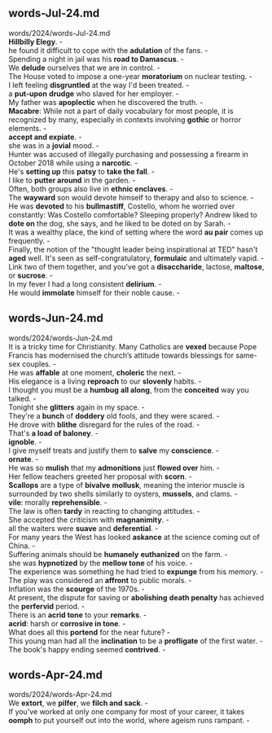 ## words-Jul-24.md ##  
words/2024/words-Jul-24.md  
**Hillbilly Elegy**. -  
he found it difficult to cope with the **adulation** of the fans. -  
Spending a night in jail was his **road to Damascus**. -  
We **delude** ourselves that we are in control. -  
The House voted to impose a one-year **moratorium** on nuclear testing. -  
I left feeling **disgruntled** at the way I'd been treated. -  
a **put-upon** **drudge** who slaved for her employer. -  
My father was **apoplectic** when he discovered the truth. -  
**Macabre**: While not a part of daily vocabulary for most people, it is recognized by many, especially in contexts involving **gothic** or horror elements. -  
**accept and expiate**. -  
she was in a **jovial** mood. -  
Hunter was accused of illegally purchasing and possessing a firearm in October 2018 while using a **narcotic**. -  
He's **setting up** this **patsy** to **take the fall**. -  
I like to **putter around** in the garden. -  
Often, both groups also live in **ethnic enclaves**. -  
The **wayward** son would devote himself to therapy and also to science. -  
He was **devoted** to his **bullmastiff**, Costello, whom he worried over constantly: Was Costello comfortable? Sleeping properly? Andrew liked to **dote on** the dog, she says, and he liked to be doted on by Sarah. -  
It was a wealthy place, the kind of setting where the word **au pair** comes up frequently. -  
Finally, the notion of the "thought leader being inspirational at TED" hasn't **aged** well. It's seen as self-congratulatory, **formulaic** and ultimately vapid. -  
Link two of them together, and you've got a **disaccharide**, lactose, **maltose**, or **sucrose**. -  
In my fever I had a long consistent **delirium**. -  
He would **immolate** himself for their noble cause. -  

## words-Jun-24.md ##  
words/2024/words-Jun-24.md  
It is a tricky time for Christianity. Many Catholics are **vexed** because Pope Francis has modernised the church’s attitude towards blessings for same-sex couples. -  
He was **affable** at one moment, **choleric** the next. -  
His elegance is a living **reproach** to our **slovenly** habits. -  
I thought you must be a **humbug** **all along**, from the **conceited** way you talked. -  
Tonight she **glitters** again in my space. -  
They're a **bunch** of **doddery** old fools, and they were scared. -  
He drove with **blithe** disregard for the rules of the road. -  
That's **a load of baloney**. -  
**ignoble**. -  
I give myself treats and justify them to **salve** my **conscience**. -  
**ornate**. -  
He was so **mulish** that my **admonitions** just **flowed over** him. -  
Her fellow teachers greeted her proposal with **scorn**. -  
**Scallops** are a type of **bivalve** **mollusk**, meaning the interior muscle is surrounded by two shells similarly to oysters, **mussels**, and clams. -  
**vile**: morally **reprehensible**. -  
The law is often **tardy** in reacting to changing attitudes. -  
She accepted the criticism with **magnanimity**. -  
all the waiters were **suave** and **deferential**. -  
For many years the West has looked **askance** at the science coming out of China. -  
Suffering animals should be **humanely** **euthanized** on the farm. -  
she was **hypnotized** by the **mellow tone** of his voice. -  
The experience was something he had tried to **expunge** from his memory. -  
The play was considered an **affront** to public morals.  -  
Inflation was the **scourge** of the 1970s. -  
At present, the dispute for saving or **abolishing** **death penalty** has achieved the **perfervid** period. -  
There is an **acrid tone** to your **remarks**. -  
**acrid**: harsh or **corrosive in tone**. -  
What does all this **portend** for the near future?  -  
This young man had all the **inclination** to be a **profligate** of the first water. -  
The book's happy ending seemed **contrived**. -  

## words-Apr-24.md ##  
words/2024/words-Apr-24.md  
We **extort**, we **pilfer**, we **filch and sack**. -  
If you’ve worked at only one company for most of your career, it takes **oomph** to put yourself out into the world, where ageism runs rampant. -  

